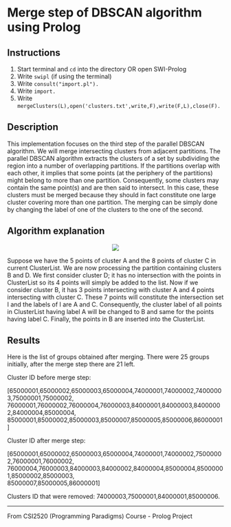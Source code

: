 # Merge step of DBSCAN algorithm using Prolog

## Instructions

1. Start terminal and `cd` into the directory OR open SWI-Prolog
2. Write `swipl` (if using the terminal)
3. Write `consult("import.pl").`
4. Write `import.`
5. Write `mergeClusters(L),open('clusters.txt',write,F),write(F,L),close(F).`

## Description

This implementation focuses on the third step of the parallel DBSCAN algorithm. We will merge intersecting clusters from adjacent partitions.
The parallel DBSCAN algorithm extracts the clusters of a set by subdividing the region into a number of
overlapping partitions. If the partitions overlap with each other, it implies that some points (at the periphery of the partitions) might belong to more than one partition. Consequently, some clusters may contain the same point(s) and are then said to intersect. In this case, these clusters must be merged
because they should in fact constitute one large cluster covering more than one partition. The merging can be simply done by changing the label of one of the clusters to the one of the second. 

## Algorithm explanation

<p align="center">
  <img src="https://user-images.githubusercontent.com/71091659/161274255-009e603e-bf05-40c9-8aee-fca4c2aa1870.jpg"
</p>

Suppose we have the 5 points of cluster A and the 8 points of cluster C in current ClusterList. We
are now processing the partition containing clusters B and D. We first consider cluster D; it has no
intersection with the points in ClusterList so its 4 points will simply be added to the list. Now if
we consider cluster B, it has 3 points intersecting with cluster A and 4 points intersecting with cluster C.
These 7 points will constitute the intersection set I and the labels of I are A and C. Consequently, the
cluster label of all points in ClusterList having label A will be changed to B and same for the
points having label C. Finally, the points in B are inserted into the ClusterList. 
  
## Results
Here is the list of groups obtained after merging.
There were 25 groups initially, after the merge step there are 21 left.

Cluster ID before merge step:
  
[65000001,65000002,65000003,65000004,74000001,74000002,74000003,75000001,75000002,
 76000001,76000002,76000004,76000003,84000001,84000003,84000002,84000004,85000004,
 85000001,85000002,85000003,85000007,85000005,85000006,86000001]

Cluster ID after merge step:
  
[65000001,65000002,65000003,65000004,74000001,74000002,75000002,76000001,76000002,
 76000004,76000003,84000003,84000002,84000004,85000004,85000001,85000002,85000003,  
  85000007,85000005,86000001]

Clusters ID that were removed: 74000003,75000001,84000001,85000006.
  
___________________________________________________________________
  
From CSI2520 (Programming Paradigms) Course - Prolog Project
